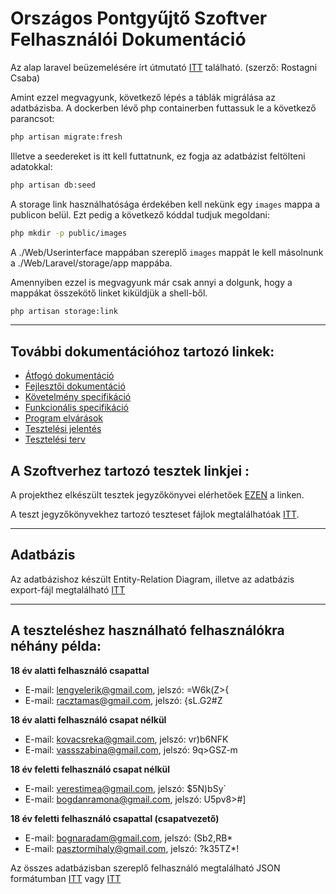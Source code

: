 # Országos Pontgyűjtő Szoftver Felhasználói Dokumentáció

Az alap laravel beüzemelésére írt útmutató [ITT](https://github.com/HernadiB/Vizsgaremek/blob/main/Web/UserInterface/Laravel/README.md) található. (szerző: Rostagni Csaba)

Amint ezzel megvagyunk, következő lépés a táblák migrálása az adatbázisba.
A dockerben lévő php containerben futtassuk le a következő parancsot:

```bash
php artisan migrate:fresh
```

Illetve a seedereket is itt kell futtatnunk, ez fogja az adatbázist feltölteni adatokkal:

```bash
php artisan db:seed
```

A storage link használhatósága érdekében kell nekünk egy `images` mappa a publicon belül.
Ezt pedig a következő kóddal tudjuk megoldani:

```bash
php mkdir -p public/images
```

A ./Web/Userinterface mappában szereplő `images` mappát le kell másolnunk a ./Web/Laravel/storage/app mappába.

Amennyiben ezzel is megvagyunk már csak annyi a dolgunk, hogy a mappákat összekötő linket kiküldjük a shell-ből.

```bash
php artisan storage:link 
```

---

## További dokumentációhoz tartozó linkek: 
- [Átfogó dokumentáció](https://docs.google.com/document/d/1rJbhp3xkCOQ58FM-NjkxjJBm-VZ9g-AMQw8iK-6CObc/edit)
- [Fejlesztői dokumentáció](https://docs.google.com/document/d/1pvqvb6A-6GUKe8qrS2tPRnYMjQeAJy4K5cVyzHKfSXU/edit)
- [Követelmény specifikáció](https://docs.google.com/document/d/1A0QRimkK1UXkKKfk2Lq60_SSoSakkj6kAxHRRs-btn8/edit)
- [Funkcionális specifikáció](https://docs.google.com/document/d/1MNaBvbd3mw4Clm1nx-DGGcet4M92TVrdYmEbd_CgdSk/edit)
- [Program elvárások](https://docs.google.com/document/d/1LsFn5bHUQSGTNGgkdbWjd6KCK4ykbzVLim8lERvP11Y/edit)
- [Tesztelési jelentés](https://docs.google.com/document/d/1Mw8-iW1jJNe9uCh6xftvkANOyZxBNmvKurSQXk8criQ/edit)
- [Tesztelési terv](https://docs.google.com/document/d/18bBNLE0fV8S815fAStYoJOUvFy-CnA-waySWnXYwjF8/edit)


## A Szoftverhez tartozó tesztek linkjei :

A projekthez elkészült tesztek jegyzőkönyvei elérhetőek [EZEN](https://drive.google.com/drive/folders/164-jEiP4vM80p7J3rR_Jao7seB0O4jZ9?usp=sharing) a linken.

A teszt jegyzőkönyvekhez tartozó teszteset fájlok megtalálhatóak [ITT](https://github.com/HernadiB/Vizsgaremek/tree/main/docs/Test).

---

## Adatbázis

Az adatbázishoz készült Entity-Relation Diagram, illetve az adatbázis export-fájl megtalálható [ITT](https://github.com/HernadiB/Vizsgaremek/tree/main/Web/Adatb%C3%A1zis)

---

## A teszteléshez használható felhasználókra néhány példa:

**18 év alatti felhasználó csapattal**
- E-mail: lengyelerik@gmail.com, jelszó: =W6k(Z>{
- E-mail: racztamas@gmail.com, jelszó: {sL.G2#Z

**18 év alatti felhasználó csapat nélkül**
- E-mail: kovacsreka@gmail.com, jelszó: vr)b6NFK
- E-mail: vassszabina@gmail.com, jelszó: 9q>GSZ-m

**18 év feletti felhasználó csapat nélkül**
- E-mail: verestimea@gmail.com, jelszó: $5N)bSy`
- E-mail: bogdanramona@gmail.com, jelszó: U5pv8>#]

**18 év feletti felhasználó csapattal (csapatvezető)**
- E-mail: bognaradam@gmail.com, jelszó: (Sb2,RB*
- E-mail: pasztormihaly@gmail.com, jelszó: ?k35TZ*!

Az összes adatbázisban szereplő felhasználó megtalálható JSON formátumban [ITT](https://github.com/HernadiB/Vizsgaremek/blob/main/Web/Adatb%C3%A1zis/users.json) vagy [ITT](https://github.com/HernadiB/Vizsgaremek/blob/main/Web/UserInterface/Laravel/database/data/users.json)
